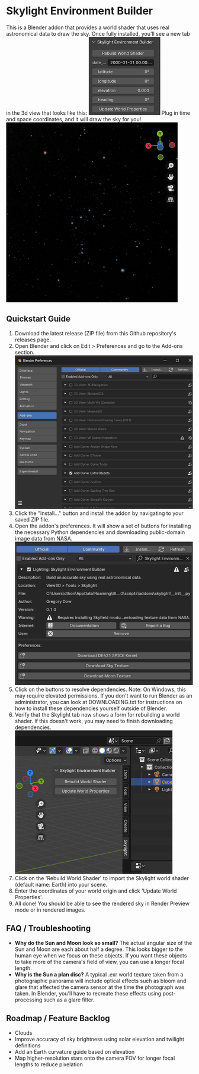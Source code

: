 # Skylight Environment Builder
This is a Blender addon that provides a world shader that uses real astronomical data to draw the sky.
Once fully installed, you'll see a new tab in the 3d view that looks like this:
![skylight_main](https://github.com/cthonianmessiah/skylight/blob/dev/readme_media/skylight_main.png?raw=true)
Plug in time and space coordinates, and it will draw the sky for you!
![orion](https://github.com/cthonianmessiah/skylight/blob/dev/readme_media/orion.png?raw=true)

## Quickstart Guide
1. Download the latest release (ZIP file) from this Github repository's releases page.
2. Open Blender and click on Edit > Preferences and go to the Add-ons section.
![addons](https://github.com/cthonianmessiah/skylight/blob/dev/readme_media/addons.png?raw=true)
3. Click the "Install..." button and install the addon by navigating to your saved ZIP file.
4. Open the addon's preferences. It will show a set of buttons for installing the necessary Python dependencies and downloading public-domain image data from NASA.
![preferences](https://github.com/cthonianmessiah/skylight/blob/dev/readme_media/preferences.png?raw=true)
5. Click on the buttons to resolve dependencies. Note: On Windows, this may require elevated permissions. If you don't want to run Blender as an administrator, you can look at DOWNLOADING.txt for instructions on how to install these dependencies yourself outside of Blender.
6. Verify that the Skylight tab now shows a form for rebuilding a world shader. If this doesn't work, you may need to finish downloading dependencies.
![got_dependencies](https://github.com/cthonianmessiah/skylight/blob/dev/readme_media/got_dependencies.png?raw=true)
7. Click on the 'Rebuild World Shader' to import the Skylight world shader (default name: Earth) into your scene.
8. Enter the coordinates of your world origin and click 'Update World Properties'.
9. All done! You should be able to see the rendered sky in Render Preview mode or in rendered images.
 
## FAQ / Troubleshooting
 * **Why do the Sun and Moon look so small?**
The actual angular size of the Sun and Moon are each about half a degree. This looks bigger to the human eye when we focus on these objects. If you want these objects to take more of the camera's field of view, you can use a longer focal length.
* **Why is the Sun a plan disc?**
A typical .exr world texture taken from a photographic panorama will include optical effects such as bloom and glare that affected the camera sensor at the time the photograph was taken. In Blender, you'll have to recreate these effects using post-processing such as a glare filter.

## Roadmap / Feature Backlog
* Clouds
* Improve accuracy of sky brightness using solar elevation and twilight definitions
* Add an Earth curvature guide based on elevation
* Map higher-resolution stars onto the camera FOV for longer focal lengths to reduce pixelation